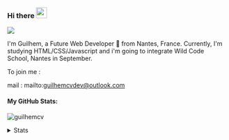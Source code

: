 ### Hi there <img src="https://media.giphy.com/media/hvRJCLFzcasrR4ia7z/giphy.gif" width="25px">

![](https://visitor-badge.glitch.me/badge?page_id=guilhemcv)

I'm Guilhem, a Future Web Developer 🚀 from Nantes, France. Currently, I'm studying HTML/CSS/Javascript and i'm going to integrate Wild Code School, Nantes in September.

To join me :

mail : mailto:guilhemcvdev@outlook.com

<h4>My GitHub Stats:</h4>

<p align="left"> <img src="https://github-readme-stats.vercel.app/api?username=guilhemcv&count_private=true&show_icons=true&theme=cobalt" alt="guilhemcv" />
</p>

<details>
  <summary>Stats</summary>

  ![Stats](/github-metrics.svg)

  ![views count](https://api.ghprofile.me/view?username=guilhemcv) ![GitHub followers](https://img.shields.io/github/followers/guilhemcv?label=Follow&style=for-the-badge) ![GitHub User's stars](https://img.shields.io/github/stars/guilhemcv?label=Repo%20Stars&style=for-the-badge)

  ![Compatibility: Club Penguin](https://forthebadge.com/images/badges/compatibility-club-penguin.svg)
  ![Powered By: ENERGY DRINKS](https://forthebadge.com/images/badges/powered-by-energy-drinks.svg)
  ![Designed in: MS PAINT](https://forthebadge.com/images/badges/designed-in-ms-paint.svg)
</details>
